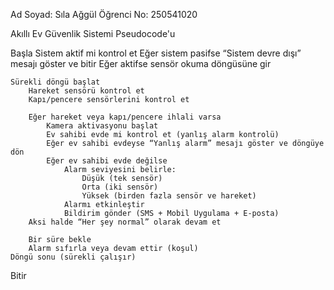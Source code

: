 Ad Soyad: Sıla Ağgül
Öğrenci No: 250541020

 Akıllı Ev Güvenlik Sistemi Pseudocode'u

Başla
    Sistem aktif mi kontrol et
    Eğer sistem pasifse “Sistem devre dışı” mesajı göster ve bitir
    Eğer aktifse sensör okuma döngüsüne gir

    Sürekli döngü başlat
        Hareket sensörü kontrol et
        Kapı/pencere sensörlerini kontrol et

        Eğer hareket veya kapı/pencere ihlali varsa
            Kamera aktivasyonu başlat
            Ev sahibi evde mi kontrol et (yanlış alarm kontrolü)
            Eğer ev sahibi evdeyse “Yanlış alarm” mesajı göster ve döngüye dön
            Eğer ev sahibi evde değilse
                Alarm seviyesini belirle:
                    Düşük (tek sensör)
                    Orta (iki sensör)
                    Yüksek (birden fazla sensör ve hareket)
                Alarmı etkinleştir
                Bildirim gönder (SMS + Mobil Uygulama + E-posta)
        Aksi halde “Her şey normal” olarak devam et

        Bir süre bekle
        Alarm sıfırla veya devam ettir (koşul)
    Döngü sonu (sürekli çalışır)
Bitir
